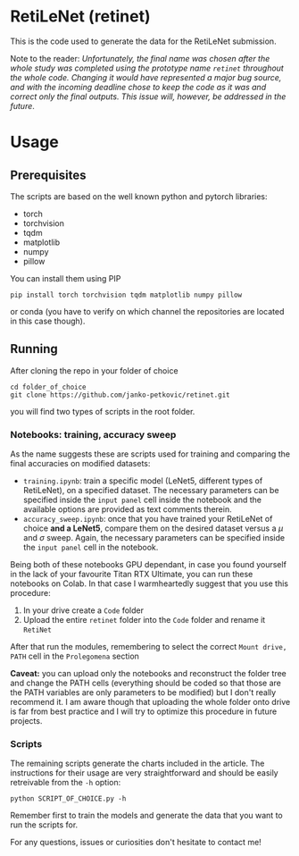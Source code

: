 # RetiLeNet (retinet)
This is the code used to generate the data for the RetiLeNet submission.

Note to the reader: *Unfortunately, the final name was chosen after the whole study was completed using the
prototype name ```retinet``` throughout the whole code. Changing it would have represented a major
bug source, and with the incoming deadline chose to keep the code as it was and correct only the final outputs. This
issue will, however, be addressed in the future*.

# Usage
## Prerequisites
The scripts are based on the well known python and pytorch libraries:
- torch
- torchvision
- tqdm
- matplotlib
- numpy
- pillow

You can install them using PIP
```
pip install torch torchvision tqdm matplotlib numpy pillow
```

or conda (you have to verify on which channel the repositories are located in this case though).


## Running
After cloning the repo in your folder of choice 
```
cd folder_of_choice
git clone https://github.com/janko-petkovic/retinet.git
```
you will find two types of scripts in the root folder.


### Notebooks: training, accuracy sweep
As the name suggests these are scripts used for training and comparing the final accuracies on modified datasets:
- ```training.ipynb```: train a specific model (LeNet5, different types of RetiLeNet), on a specified dataset. The necessary parameters can be specified inside the ```input panel``` cell inside the notebook and the available options are provided as text comments therein.
- ```accuracy_sweep.ipynb```: once that you have trained your RetiLeNet of choice **and a LeNet5**, compare them on the desired dataset versus a $\mu$ and $\sigma$ sweep. Again, the necessary parameters can be specified inside the ```input panel``` cell in the notebook.

Being both of these notebooks GPU dependant, in case you found yourself in the lack of your favourite Titan RTX Ultimate, you can run these notebooks on Colab. In that case I warmheartedly suggest that you use this procedure:
1. In your drive create a ```Code``` folder
2. Upload the entire ```retinet``` folder into the ```Code``` folder and rename it ```RetiNet```

After that run the modules, remembering to select the correct ```Mount drive, PATH``` cell in the ```Prolegomena``` section

**Caveat:** you can upload only the notebooks and reconstruct the folder tree and change the PATH cells (everything should be coded so that those are the PATH variables are only parameters to be modified) but I don't really recommend it. I am aware though that uploading the whole folder onto drive is far from best practice and I will try to optimize this procedure in future projects.

### Scripts
The remaining scripts generate the charts included in the article. The instructions for their usage are very straightforward and should be easily retreivable from the ```-h``` option:
```
python SCRIPT_OF_CHOICE.py -h
```
Remember first to train the models and generate the data that you want to run the scripts for.


For any questions, issues or curiosities don't hesitate to contact me!
